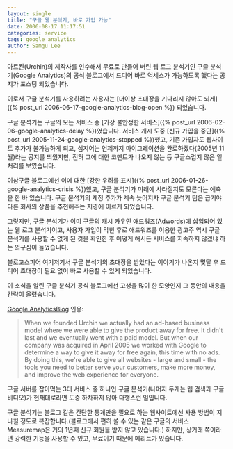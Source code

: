 ```yaml
---
layout: single
title: "구글 웹 분석기, 바로 가입 가능"
date: 2006-08-17 11:17:51
categories: service
tags: google analytics
author: Samgu Lee
---
```


아르킨(Urchin)의 제작사를 인수해서 무료로 만들어 버린 웹 로그 분석기인 구글 분석기(Google Analytics)의 공식 블로그에서 드디어 바로 억세스가 가능하도록 했다는 공지가 포스팅 되었습니다.

이로서 구글 분석기를 사용하려는 사용자는 [더이상 초대장을 기다리지 않아도 되게]({% post_url 2006-06-17-google-analytics-blog-open %}) 되었습니다.

구글 분석기는 구글의 모든 서비스 중 [가장 불안정한 서비스]({% post_url 2006-02-06-google-analytics-delay %})였습니다. 서비스 개시 도중 [신규 가입을 중단]({% post_url 2005-11-24-google-analytics-stopped %})했고, 기존 가입자도 웹사이트 추가가 불가능하게 되고, 심지어는 언제까지 마이그레이션을 완료하겠다(2005년 11월)라는 공지를 띄웠지만, 전혀 그에 대한 코멘트가 나오지 않는 등 구글스럽지 않은 일처리를 보였습니다.

이삼구글 블로그에선 이에 대한 [강한 우려를 표시]({% post_url 2006-01-26-google-analytics-crisis %})했고, 구글 분석기가 미래에 사라질지도 모른다는 예측을 한 바 있습니다. 구글 분석기의 계정 추가가 계속 늦어지자 구글 분석기 팀은 급기야 다른 회사의 상품을 추천해주는 지경에 이르게 되었습니다.

그렇지만, 구글 분석기가 이미 구글의 캐시 카우인 애드워즈(Adwords)에 삽입되어 있는 웹 로그 분석기이고, 사용자 가입이 막힌 후로 애드워즈를 이용한 광고주 역시 구글 분석기를 사용할 수 없게 된 것을 확인한 후 어떻게 해서든 서비스를 지속하지 않겠냐 하는 의구심이 들었습니다.

블로고스피어 여기저기서 구글 분석기의 초대장을 받았다는 이야기가 나온지 몇달 후 드디어 초대장이 필요 없이 바로 사용할 수 있게 되었습니다.

이 소식을 알린 구글 분석기 공식 블로그에선 고생을 많이 한 모양인지 그 동안의 내용을 간략이 올렸습니다.

[Google AnalyticsBlog](http://analytics.blogspot.com/2006/08/were-open-instant-access-now-available_15.html) 인용:

> When we founded Urchin we actually had an ad-based business model where we were able to give the product away for free. It didn't last and we eventually went with a paid model. But when our company was acquired in April 2005 we worked with Google to determine a way to give it away for free again, this time with no ads. By doing this, we're able to give all websites - large and small - the tools you need to better serve your customers, make more money, and improve the web experience for everyone.

구글 서버를 잡아먹는 3대 서비스 중 하나인 구글 분석기(나머지 두개는 웹 검색과 구글 비디오)가 현재대로라면 도중 하차하지 않아 다행스런 일입니다.

구글 분석기는 블로그 같은 간단한 통계만을 필요로 하는 웹사이트에선 사용 방법이 지나칠 정도로 복잡합니다.(블로그에서 편히 쓸 수 있는 같은 구글의 서비스 Measuremap은 거의 1년째 신규 회원을 받지 않고 있습니다.) 하지만, 상거래 쪽이라면 강력한 기능을 사용할 수 있고, 무료이기 때문에 메리트가 있습니다.

